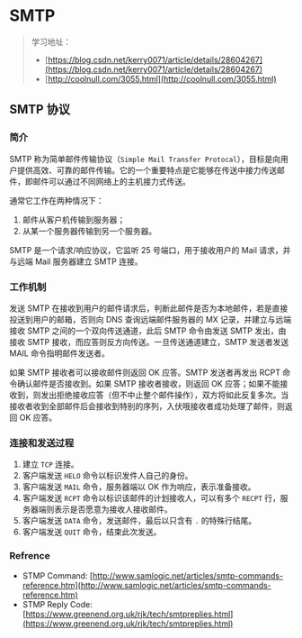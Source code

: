 # SMTP

> 学习地址：
>
> * [https://blog.csdn.net/kerry0071/article/details/28604267](https://blog.csdn.net/kerry0071/article/details/28604267)
> * [http://coolnull.com/3055.html](http://coolnull.com/3055.html)

## SMTP 协议

### 简介

SMTP 称为简单邮件传输协议（`Simple Mail Transfer Protocal`），目标是向用户提供高效、可靠的邮件传输。它的一个重要特点是它能够在传送中接力传送邮件，即邮件可以通过不同网络上的主机接力式传送。

通常它工作在两种情况下：

1. 邮件从客户机传输到服务器；
2. 从某一个服务器传输到另一个服务器。

SMTP 是一个请求/响应协议，它监听 25 号端口，用于接收用户的 Mail 请求，并与远端 Mail 服务器建立 SMTP 连接。

### 工作机制

发送 SMTP 在接收到用户的邮件请求后，判断此邮件是否为本地邮件，若是直接投送到用户的邮箱，否则向 DNS 查询远端邮件服务器的 MX 记录，并建立与远端接收 SMTP 之间的一个双向传送通道，此后 SMTP 命令由发送 SMTP 发出，由接收 SMTP 接收，而应答则反方向传送。一旦传送通道建立，SMTP 发送者发送 MAIL 命令指明邮件发送者。

如果 SMTP 接收者可以接收邮件则返回 OK 应答。SMTP 发送者再发出 RCPT 命令确认邮件是否接收到。如果 SMTP 接收者接收，则返回 OK 应答；如果不能接收到，则发出拒绝接收应答（但不中止整个邮件操作），双方将如此反复多次。当接收者收到全部邮件后会接收到特别的序列，入伏哦接收者成功处理了邮件，则返回 OK 应答。

### 连接和发送过程

1. 建立 `TCP` 连接。
2. 客户端发送 `HELO` 命令以标识发件人自己的身份。
3. 客户端发送 `MAIL` 命令，服务器端以 OK 作为响应，表示准备接收。
4. 客户端发送 `RCPT` 命令以标识该邮件的计划接收人，可以有多个 `RECPT` 行，服务器端则表示是否愿意为接收人接收邮件。
5. 客户端发送 `DATA` 命令，发送邮件，最后以只含有 `.` 的特殊行结尾。
6. 客户端发送 `QUIT` 命令，结束此次发送。

### Refrence

* STMP Command: [http://www.samlogic.net/articles/smtp-commands-reference.htm](http://www.samlogic.net/articles/smtp-commands-reference.htm)
* STMP Reply Code: [https://www.greenend.org.uk/rjk/tech/smtpreplies.html](https://www.greenend.org.uk/rjk/tech/smtpreplies.html)
